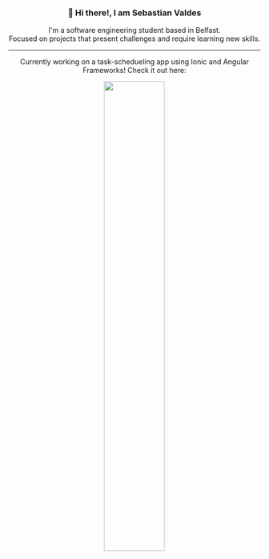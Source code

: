 <div align="center">
  <h3>👋 Hi there!, I am Sebastian Valdes</h2>
  <p>
    I'm a software engineering student based in Belfast.
    <br>
    Focused on projects that present challenges and require learning new skills.
  </p>
  <hr>
  <p>Currently working on a task-schedueling app using Ionic and Angular Frameworks! Check it out here:</p>
  <a href="https://github.com/svaldes04/timelineApp">
  <img width='49%' align="center"src="https://github-readme-stats.vercel.app/api/pin/?username=svaldes04&repo=timelineApp&border_color=02D892&bg_color=0D1117&title_color=C9D1D9&text_color=8B949E&icon_color=02D892" />
  </a>

</div>




<!--
**svaldes04/svaldes04** is a ✨ _special_ ✨ repository because its `README.md` (this file) appears on your GitHub profile.

Here are some ideas to get you started:

- 🔭 I’m currently working on ...
- 🌱 I’m currently learning ...
- 👯 I’m looking to collaborate on ...
- 🤔 I’m looking for help with ...
- 💬 Ask me about ...
- 📫 How to reach me: ...
- 😄 Pronouns: ...
- ⚡ Fun fact: ...
-->
